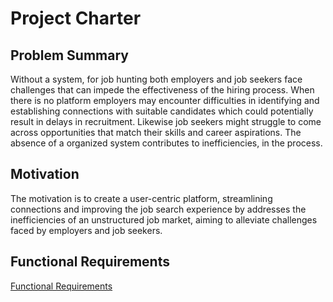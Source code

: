 # Project Charter
## Problem Summary
Without a system, for job hunting both employers and job seekers face challenges that can impede the effectiveness of the hiring process. When there is no platform employers may encounter difficulties in identifying and establishing connections with suitable candidates which could potentially result in delays in recruitment. Likewise job seekers might struggle to come across opportunities that match their skills and career aspirations. The absence of a organized system contributes to inefficiencies, in the process.

## Motivation
The motivation is to create a user-centric platform, streamlining connections and improving the job search experience by addresses the inefficiencies of an unstructured job market, aiming to alleviate challenges faced by employers and job seekers.

## Functional Requirements
[Functional Requirements](https://github.com/S562015/Spring24-GDP1-Team2/wiki/Functional-Requirements)